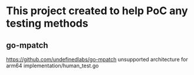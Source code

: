 # This project created to help PoC any testing methods

## go-mpatch
https://github.com/undefinedlabs/go-mpatch
unsupported architecture for arm64
implementation/human_test.go
